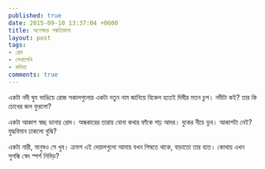 ```yaml
---
published: true
date: 2015-09-10 13:37:04 +0600
title: অপেক্ষার পঙ্কতিমালা
layout: post
tags:
- প্রেম
- লেখালেখি
- কবিতা
comments: true
---
```

একটা নদী ঘুম ভাঙিয়ে রোজ
সকালগুলোর একটা নতুন নাম জানিয়ে
বিকেল হতেই দিঘীর মতন চুপ।
নদীটা কই?
তার কি চোখের জল ফুরলো?

একটা আকাশ স্বচ্ছ ডানায় রোদ।
অন্ধকারের তারায় বোনা কথার ফাঁকে
গাঢ় আদর। বুকের নীচে ডুব।
আকাশটা নেই?
যুদ্ধবিমান ঢাকলো বুঝি?

একটা নারী, মানুষও সে খুব।
ক্রমশ এই দেয়ালগুলো আমায় যখন
পিষতে থাকে, বাড়াতো তার হাত।
কোথায় এখন
সুগন্ধি স্বেদ স্পর্শ নিবিড়?
